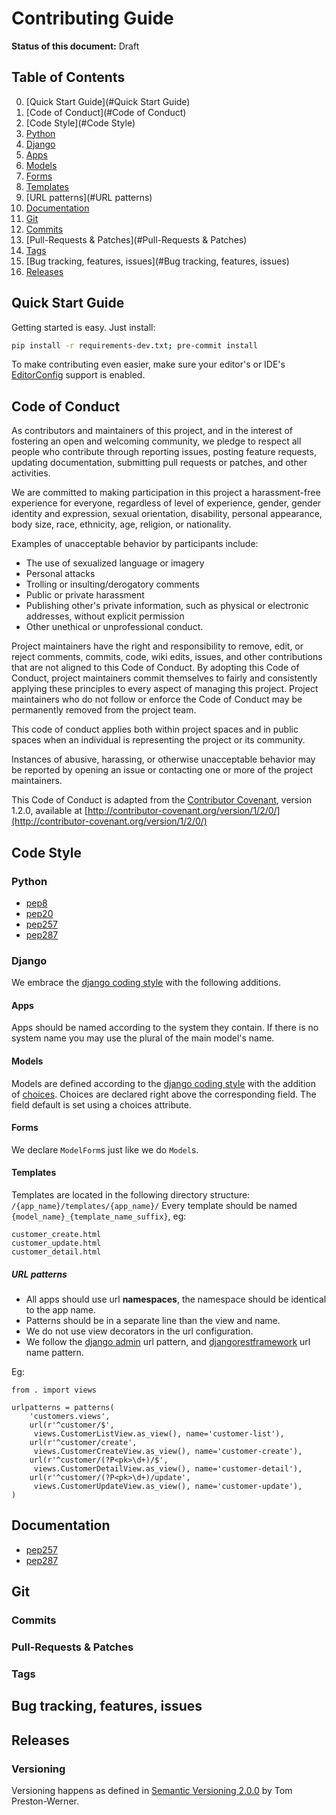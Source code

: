 # Contributing Guide

**Status of this document:** Draft

## Table of Contents
0. [Quick Start Guide](#Quick Start Guide)
1. [Code of Conduct](#Code of Conduct)
2. [Code Style](#Code Style)
 1. [Python](#Python)
 2. [Django](#Django)
  1. [Apps](#Apps)
  2. [Models](#Models)
  3. [Forms](#Forms)
  4. [Templates](#Templates)
  5. [URL patterns](#URL patterns)
3. [Documentation](#Documentation)
4. [Git](#Git)
 1. [Commits](#Commits)
 2. [Pull-Requests & Patches](#Pull-Requests & Patches)
 3. [Tags](#Tags)
 4. [Bug tracking, features, issues](#Bug tracking, features, issues)
 5. [Releases](#Releases)

## Quick Start Guide
Getting started is easy. Just install:

```bash
pip install -r requirements-dev.txt; pre-commit install
```

To make contributing even easier, make sure your editor's or IDE's [EditorConfig] support is enabled.

## Code of Conduct
As contributors and maintainers of this project, and in the interest of fostering an open and welcoming community, we pledge to respect all people who contribute through reporting issues, posting feature requests, updating documentation, submitting pull requests or patches, and other activities.

We are committed to making participation in this project a harassment-free experience for everyone, regardless of level of experience, gender, gender identity and expression, sexual orientation, disability, personal appearance, body size, race, ethnicity, age, religion, or nationality.

Examples of unacceptable behavior by participants include:

* The use of sexualized language or imagery
* Personal attacks
* Trolling or insulting/derogatory comments
* Public or private harassment
* Publishing other's private information, such as physical or electronic addresses, without explicit permission
* Other unethical or unprofessional conduct.

Project maintainers have the right and responsibility to remove, edit, or reject comments, commits, code, wiki edits, issues, and other contributions that are not aligned to this Code of Conduct. By adopting this Code of Conduct, project maintainers commit themselves to fairly and consistently applying these principles to every aspect of managing this project. Project maintainers who do not follow or enforce the Code of Conduct may be permanently removed from the project team.

This code of conduct applies both within project spaces and in public spaces when an individual is representing the project or its community.

Instances of abusive, harassing, or otherwise unacceptable behavior may be reported by opening an issue or contacting one or more of the project maintainers.

This Code of Conduct is adapted from the [Contributor Covenant](http://contributor-covenant.org), version 1.2.0, available at [http://contributor-covenant.org/version/1/2/0/](http://contributor-covenant.org/version/1/2/0/)

## Code Style

### Python
- [pep8]
- [pep20]
- [pep257]
- [pep287]

### Django

We embrace the [django coding style] with the following additions.

#### Apps
Apps should be named according to the system they contain. If there is no system
name you may use the plural of the main model's name.

#### Models
Models are defined according to the [django coding style] with the addition of
[choices]. Choices are declared right above the corresponding field. The field
default is set using a choices attribute.

#### Forms
We declare `ModelForm`s just like we do `Model`s.

#### Templates
Templates are located in the following directory structure: `/{app_name}/templates/{app_name}/`
Every template should be named `{model_name}_{template_name_suffix}`, eg:

    customer_create.html
    customer_update.html
    customer_detail.html

##### URL patterns
- All apps should use url **namespaces**, the namespace should be identical to the app name.
- Patterns should be in a separate line than the view and name.
- We do not use view decorators in the url configuration.
- We follow the [django admin][reversing-admin-urls] url pattern, and
[djangorestframework][drf-routers] url name pattern.

Eg:

    from . import views

    urlpatterns = patterns(
        'customers.views',
        url(r'^customer/$',
         views.CustomerListView.as_view(), name='customer-list'),
        url(r'^customer/create',
         views.CustomerCreateView.as_view(), name='customer-create'),
        url(r'^customer/(?P<pk>\d+)/$',
         views.CustomerDetailView.as_view(), name='customer-detail'),
        url(r'^customer/(?P<pk>\d+)/update',
         views.CustomerUpdateView.as_view(), name='customer-update'),
    )

## Documentation
- [pep257]
- [pep287]

## Git

### Commits

### Pull-Requests & Patches

### Tags

## Bug tracking, features, issues

## Releases

### Versioning
Versioning happens as defined in [Semantic Versioning 2.0.0](http://semver.org/spec/v2.0.0.html)
by Tom Preston-Werner.


[editorconfig]: (examples/.editorconfig)
[pep8]: http://legacy.python.org/dev/peps/pep-0008/
[pep20]: http://legacy.python.org/dev/peps/pep-0020/
[pep257]: http://legacy.python.org/dev/peps/pep-0257/
[pep287]: http://legacy.python.org/dev/peps/pep-0287/
[reversing-admin-urls]: https://docs.djangoproject.com/en/dev/ref/contrib/admin/#reversing-admin-urls
[drf-routers]: http://www.django-rest-framework.org/api-guide/routers/
[choices]: https://django-model-utils.readthedocs.org/en/latest/utilities.html#choices
[django coding style]: https://docs.djangoproject.com/en/dev/internals/contributing/writing-code/coding-style/
